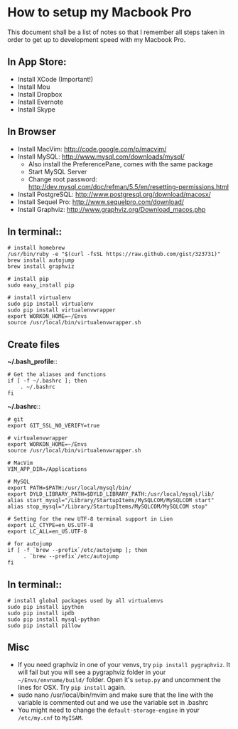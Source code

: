 # How to setup my Macbook Pro

This document shall be a list of notes so that I remember all steps taken in order to get up to development speed with my Macbook Pro.

## In App Store:

* Install XCode (Important!)
* Install Mou
* Install Dropbox
* Install Evernote
* Install Skype

## In Browser
* Install MacVim: http://code.google.com/p/macvim/
* Install MySQL: http://www.mysql.com/downloads/mysql/
  * Also install the PreferencePane, comes with the same package
  * Start MySQL Server
  * Change root password: http://dev.mysql.com/doc/refman/5.5/en/resetting-permissions.html
* Install PostgreSQL: http://www.postgresql.org/download/macosx/
* Install Sequel Pro: http://www.sequelpro.com/download/
* Install Graphviz: http://www.graphviz.org/Download_macos.php

## In terminal::

    # install homebrew
    /usr/bin/ruby -e "$(curl -fsSL https://raw.github.com/gist/323731)"
    brew install autojump
    brew install graphviz

	# install pip
    sudo easy_install pip

	# install virtualenv
	sudo pip install virtualenv
	sudo pip install virtualenvwrapper
	export WORKON_HOME=~/Envs
	source /usr/local/bin/virtualenvwrapper.sh

## Create files

**~/.bash_profile**::

    # Get the aliases and functions
    if [ -f ~/.bashrc ]; then
        . ~/.bashrc
    fi

**~/.bashrc**::
    
    # git
    export GIT_SSL_NO_VERIFY=true 

    # virtualenvwrapper
    export WORKON_HOME=~/Envs
    source /usr/local/bin/virtualenvwrapper.sh

    # MacVim
    VIM_APP_DIR=/Applications

	# MySQL
	export PATH=$PATH:/usr/local/mysql/bin/
    export DYLD_LIBRARY_PATH=$DYLD_LIBRARY_PATH:/usr/local/mysql/lib/ 
    alias start_mysql="/Library/StartupItems/MySQLCOM/MySQLCOM start"
    alias stop_mysql="/Library/StartupItems/MySQLCOM/MySQLCOM stop"

    # Setting for the new UTF-8 terminal support in Lion
    export LC_CTYPE=en_US.UTF-8
    export LC_ALL=en_US.UTF-8

    # for autojump
    if [ -f `brew --prefix`/etc/autojump ]; then
         . `brew --prefix`/etc/autojump
    fi

## In terminal::

	# install global packages used by all virtualenvs
	sudo pip install ipython
	sudo pip install ipdb
	sudo pip install mysql-python
	sudo pip install pillow

## Misc

* If you need graphviz in one of your venvs, try ``pip install pygraphviz``.
  It will fail but you will see a pygraphviz folder in your 
  ``~/Envs/envname/build/`` folder. Open it's ``setup.py`` and uncomment
  the lines for OSX. Try ``pip install`` again.
* sudo nano /usr/local/bin/mvim and make sure that the line with the variable
  is commented out and we use the variable set in .bashrc
* You might need to change the ``default-storage-engine`` in your
  ``/etc/my.cnf`` to ``MyISAM``.
